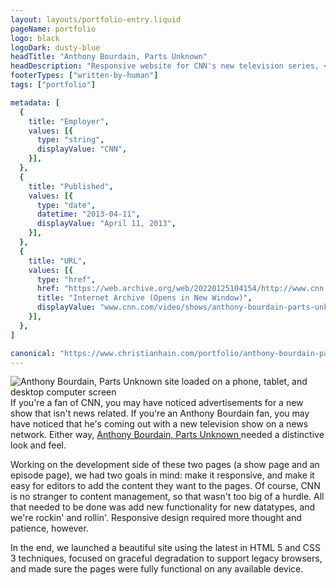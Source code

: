 ```yaml
---
layout: layouts/portfolio-entry.liquid
pageName: portfolio
logo: black
logoDark: dusty-blue
headTitle: "Anthony Bourdain, Parts Unknown"
headDescription: "Responsive website for CNN's new television series, <i>Anthony Bourdain, Parts Unknown.</i>"
footerTypes: ["written-by-human"]
tags: ["portfolio"]

metadata: [
  {
    title: "Employer",
    values: [{
      type: "string",
      displayValue: "CNN",
    }],
  },
  {
    title: "Published",
    values: [{
      type: "date",
      datetime: "2013-04-11",
      displayValue: "April 11, 2013",
    }],
  },
  {
    title: "URL",
    values: [{
      type: "href",
      href: "https://web.archive.org/web/20220125104154/http://www.cnn.com/video/shows/anthony-bourdain-parts-unknown",
      title: "Internet Archive (Opens in New Window)",
      displayValue: "www.cnn.com/video/shows/anthony-bourdain-parts-unknown",
    }],
  },
]

canonical: "https://www.christianhain.com/portfolio/anthony-bourdain-parts-unknown"
---
```


![Anthony Bourdain, Parts Unknown site loaded on a phone, tablet, and desktop computer screen](https://assets.christianhain.com/pages/portfolio/anthony-bourdain-parts-unknown/bourdaintagged20130411.png)
If you're a fan of CNN, you may have noticed advertisements for a new show that
isn't news related. If you're an Anthony Bourdain fan, you may have noticed that
he's coming out with a new television show on a news network. Either way, 
<a rel="nofollow" href="https://web.archive.org/web/20220125104154/http://www.cnn.com/video/shows/anthony-bourdain-parts-unknown" title="Internet Archive (Opens in New Window)" target="_blank">
  Anthony Bourdain, Parts Unknown
</a>
needed a distinctive look and feel.

Working on the development side of these two pages (a show page and an episode
page), we had two goals in mind: make it responsive, and make it easy for
editors to add the content they want to the pages. Of course, CNN is no stranger
to content management, so that wasn't too big of a hurdle. All that needed to be
done was add new functionality for new datatypes, and we're rockin' and rollin'.
Responsive design required more thought and patience, however.

In the end, we launched a beautiful site using the latest in HTML 5 and CSS 3
techniques, focused on graceful degradation to support legacy browsers, and made
sure the pages were fully functional on any available device.
